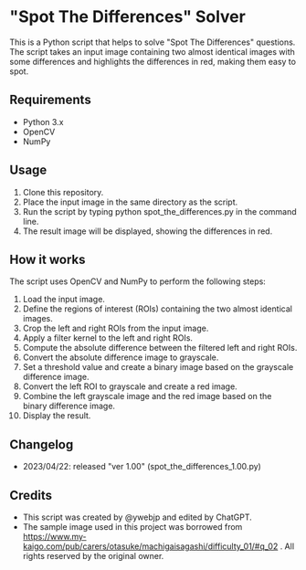 # "Spot The Differences" Solver
This is a Python script that helps to solve "Spot The Differences" questions. The script takes an input image containing two almost identical images with some differences and highlights the differences in red, making them easy to spot.

## Requirements
- Python 3.x
- OpenCV
- NumPy

## Usage
1. Clone this repository.
2. Place the input image in the same directory as the script.
3. Run the script by typing python spot_the_differences.py in the command line.
4. The result image will be displayed, showing the differences in red.

## How it works
The script uses OpenCV and NumPy to perform the following steps:

1. Load the input image.
2. Define the regions of interest (ROIs) containing the two almost identical images.
3. Crop the left and right ROIs from the input image.
4. Apply a filter kernel to the left and right ROIs.
5. Compute the absolute difference between the filtered left and right ROIs.
6. Convert the absolute difference image to grayscale.
7. Set a threshold value and create a binary image based on the grayscale difference image.
8. Convert the left ROI to grayscale and create a red image.
9. Combine the left grayscale image and the red image based on the binary difference image.
10. Display the result.

## Changelog
- 2023/04/22: released "ver 1.00" (spot_the_differences_1.00.py)

## Credits
- This script was created by @ywebjp and edited by ChatGPT.
- The sample image used in this project was borrowed from https://www.my-kaigo.com/pub/carers/otasuke/machigaisagashi/difficulty_01/#q_02 . All rights reserved by the original owner.
